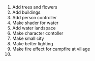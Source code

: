 1. Add trees and flowers
2. Add buildings
3. Add person controller
4. Make shader for water
5. Add water landspace
6. Make character contoller
7. Make small city
8. Make better lighting
9. Make fire effect for campfire at village
10. 